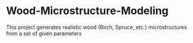 # Wood-Microstructure-Modeling
This project generates realistic wood (Birch, Spruce, etc.) microstructures from a set of given parameters 
